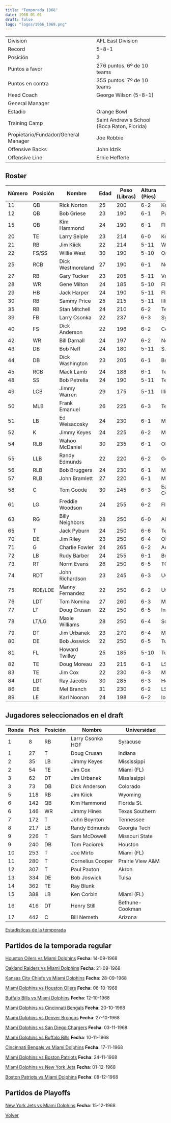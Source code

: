 ```yaml
---
title: "Temporada 1968"
date: 1968-01-01
draft: false
logo: "logos/1966_1969.png"
---
```


|                      |                      |
|-------------------------|---------------------------|
| Division               | AFL East Division            |
| Record                 | 5-8-1              |
| Posición               | 3            |
| Puntos a favor         | 276 puntos. 6º de 10 teams           |
| Puntos en contra       | 355 puntos. 7º de 10 teams       |
| Head Coach             | George Wilson (5-8-1)               |
| General Manager        |       |
| Estadio                | Orange Bowl             |
| Training Camp          | Saint Andrew's School (Boca Raton, Florida)        |
| Propietario/Fundador/General Manager | Joe Robbie |
| Offensive Backs | John Idzik |
| Offensive Line | Ernie Hefferle |


## Roster

| Número | Posición | Nombre           | Edad | Peso (Libras) | Altura (Píes) | Universidad          |
|--------|----------|------------------|------|---------------|---------------|----------------------|
| 11 | QB | Rick Norton | 25 | 200 | 6-2 | Kentucky |
| 12 | QB | Bob Griese | 23 | 190 | 6-1 | Purdue |
| 15 | QB | Kim Hammond | 24 | 190 | 6-1 | Florida St. |
| 20 | TE | Larry Seiple | 23 | 214 | 6-0 | Kentucky |
| 21 | RB | Jim Kiick | 22 | 214 | 5-11 | Wyoming |
| 22 | FS/SS | Willie West | 30 | 190 | 5-10 | Oregon |
| 25 | RCB | Dick Westmoreland | 27 | 190 | 6-1 | North Carolina A&T |
| 27 | RB | Gary Tucker | 23 | 205 | 5-11 | Vanderbilt,Chattanooga |
| 28 | WR | Gene Milton | 24 | 185 | 5-10 | Florida A&M |
| 29 | HB | Jack Harper | 24 | 190 | 5-11 | Florida |
| 30 | RB | Sammy Price | 25 | 215 | 5-11 | Illinois |
| 35 | RB | Stan Mitchell | 24 | 210 | 6-2 | Tennessee |
| 39 | FB | Larry Csonka | 22 | 237 | 6-3 | Syracuse |
| 40 | FS | Dick Anderson | 22 | 196 | 6-2 | Colorado |
| 42 | WR | Bill Darnall | 24 | 197 | 6-2 | North Carolina |
| 43 | DB | Bob Neff | 24 | 180 | 5-11 | S.F. Austin |
| 44 | DB | Dick Washington | 23 | 205 | 6-1 | Bethune-Cookman |
| 45 | RCB | Mack Lamb | 24 | 188 | 6-1 | Tennessee St. |
| 48 | SS | Bob Petrella | 24 | 190 | 5-11 | Tennessee |
| 49 | LCB | Jimmy Warren | 29 | 175 | 5-11 | Illinois |
| 50 | MLB | Frank Emanuel | 26 | 225 | 6-3 | Tennessee |
| 51 | LB | Ed Weisacosky | 24 | 230 | 6-1 | Miami (FL) |
| 52 | K | Jimmy Keyes | 24 | 225 | 6-2 | Mississippi |
| 54 | RLB | Wahoo McDaniel | 30 | 235 | 6-1 | Oklahoma |
| 55 | LLB | Randy Edmunds | 22 | 220 | 6-2 | Georgia Tech |
| 56 | RLB | Bob Bruggers | 24 | 230 | 6-1 | Minnesota |
| 57 | RLB | John Bramlett | 27 | 220 | 6-1 | Memphis |
| 58 | C | Tom Goode | 30 | 245 | 6-3 | East Mississippi CC,Mississippi St. |
| 61 | LG | Freddie Woodson | 24 | 255 | 6-2 | Florida A&M |
| 63 | RG | Billy Neighbors | 28 | 250 | 6-0 | Alabama |
| 65 | T | Jack Pyburn | 24 | 250 | 6-6 | Texas A&M |
| 70 | DE | Jim Riley | 23 | 250 | 6-4 | Oklahoma |
| 71 | G | Charlie Fowler | 24 | 265 | 6-2 | Auburn,Houston |
| 72 | LB | Rudy Barber | 24 | 255 | 6-1 | Bethune-Cookman |
| 73 | RT | Norm Evans | 26 | 250 | 6-5 | TCU |
| 74 | RDT | John Richardson | 23 | 245 | 6-3 | UCLA |
| 75 | RDE/LDE | Manny Fernandez | 22 | 250 | 6-2 | Utah |
| 76 | LDT | Tom Nomina | 27 | 260 | 6-3 | Miami (OH) |
| 77 | LT | Doug Crusan | 22 | 250 | 6-5 | Indiana |
| 78 | LT/LG | Maxie Williams | 28 | 250 | 6-4 | Southeastern Louisiana |
| 79 | DT | Jim Urbanek | 23 | 270 | 6-4 | Mississippi |
| 80 | DE | Bob Joswick | 22 | 250 | 6-5 | Tulsa |
| 81 | FL | Howard Twilley | 25 | 185 | 5-10 | Tulsa |
| 82 | TE | Doug Moreau | 23 | 215 | 6-1 | LSU |
| 83 | TE | Jim Cox | 22 | 230 | 6-3 | Miami (FL) |
| 84 | LDT | Ray Jacobs | 30 | 285 | 6-3 | Howard Payne |
| 86 | DE | Mel Branch | 31 | 230 | 6-2 | LSU |
| 89 | LE | Karl Noonan | 24 | 198 | 6-2 | Iowa |


## Jugadores seleccionados en el draft

| Ronda | Pick | Posición | Nombre           | Universidad          |
|-------|------|----------|------------------|----------------------|
| 1 | 8 | RB | Larry Csonka HOF | Syracuse |
| 1 | 27 | T | Doug Crusan | Indiana |
| 2 | 35 | LB | Jimmy Keyes | Mississippi |
| 2 | 54 | TE | Jim Cox | Miami (FL) |
| 3 | 62 | DT | Jim Urbanek | Mississippi |
| 3 | 73 | DB | Dick Anderson | Colorado |
| 5 | 118 | RB | Jim Kiick | Wyoming |
| 6 | 142 | QB | Kim Hammond | Florida St. |
| 6 | 146 | WR | Jimmy Hines | Texas Southern |
| 7 | 172 | T | John Boynton | Tennessee |
| 8 | 217 | LB | Randy Edmunds | Georgia Tech |
| 9 | 226 | T | Sam McDowell | Missouri State |
| 9 | 240 | DB | Tom Paciorek | Houston |
| 10 | 253 | T | Joe Mirto | Miami (FL) |
| 11 | 280 | T | Cornelius Cooper | Prairie View A&M |
| 12 | 307 | T | Paul Paxton | Akron |
| 13 | 334 | DE | Bob Joswick | Tulsa |
| 14 | 362 | TE | Ray Blunk |  |
| 15 | 388 | LB | Ken Corbin | Miami (FL) |
| 16 | 416 | DT | Henry Still | Bethune-Cookman |
| 17 | 442 | C | Bill Nemeth | Arizona |



[Estadisticas de la temporada](/historia/stats/1968)

## Partidos de la temporada regular

[Houston Oilers vs Miami Dolphins](/historia/games/hou-mia-19680914) **Fecha**: 14-09-1968

[Oakland Raiders vs Miami Dolphins](/historia/games/oak-mia-19680921) **Fecha**: 21-09-1968

[Kansas City Chiefs vs Miami Dolphins](/historia/games/kc-mia-19680928) **Fecha**: 28-09-1968

[Miami Dolphins vs Houston Oilers](/historia/games/mia-hou-19681006) **Fecha**: 06-10-1968

[Buffalo Bills vs Miami Dolphins](/historia/games/buf-mia-19681012) **Fecha**: 12-10-1968

[Miami Dolphins vs Cincinnati Bengals](/historia/games/mia-cin-19681020) **Fecha**: 20-10-1968

[Miami Dolphins vs Denver Broncos](/historia/games/mia-den-19681027) **Fecha**: 27-10-1968

[Miami Dolphins vs San Diego Chargers](/historia/games/mia-sd-19681103) **Fecha**: 03-11-1968

[Miami Dolphins vs Buffalo Bills](/historia/games/mia-buf-19681110) **Fecha**: 10-11-1968

[Cincinnati Bengals vs Miami Dolphins](/historia/games/cin-mia-19681117) **Fecha**: 17-11-1968

[Miami Dolphins vs Boston Patriots](/historia/games/mia-bos-19681124) **Fecha**: 24-11-1968

[Miami Dolphins vs New York Jets](/historia/games/mia-nyj-19681201) **Fecha**: 01-12-1968

[Boston Patriots vs Miami Dolphins](/historia/games/bos-mia-19681208) **Fecha**: 08-12-1968




## Partidos de Playoffs

[New York Jets vs Miami Dolphins](/historia/games/nyj-mia-19681215) **Fecha**: 15-12-1968




[Volver](/historia)